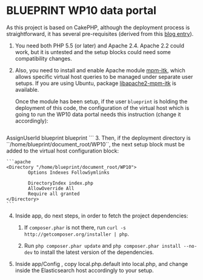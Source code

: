 BLUEPRINT WP10 data portal
==========

As this project is based on CakePHP, although the deployment process is straightforward, it has several pre-requisites (derived from this [blog entry](https://rupinderjeetkaur.wordpress.com/2014/08/25/install-cakephp-in-ubuntu-14-04/)).

1. You need both PHP 5.5 (or later) and Apache 2.4. Apache 2.2 could work, but it is untested and the setup blocks could need some compatibility changes.
2. Also, you need to install and enable Apache module [mpm-itk](http://mpm-itk.sesse.net/), which allows specific virtual host queries to be managed under separate user setups. If you are using Ubuntu, package [libapache2-mpm-itk](http://packages.ubuntu.com/trusty/libapache2-mpm-itk) is available.

    Once the module has been setup, if the user ``blueprint`` is holding the deployment of this code, the configuration of the virtual host which is going to run the WP10 data portal needs this instruction (change it accordingly):

    ```apache
  <IfModule mpm_itk_module>
          AssignUserId blueprint blueprint
  </IfModule>
    ```
3. Then, if the deployment directory is ``/home/blueprint/document_root/WP10``, the next setup block must be added to the virtual host configuration block:

    ```apache
    <Directory "/home/blueprint/document_root/WP10">
            Options Indexes FollowSymlinks

            DirectoryIndex index.php
            AllowOverride All
            Require all granted
    </Directory>
    ```
4. Inside app, do next steps, in order to fetch the project dependencies:

    1. If `composer.phar` is not there, run `curl -s http://getcomposer.org/installer | php`.

    2. Run `php composer.phar update` and `php composer.phar install --no-dev` to install the latest version of the dependencies.

5. Inside app/Config , copy local.php.default into local.php, and change inside the Elasticsearch host accordingly to your setup.
